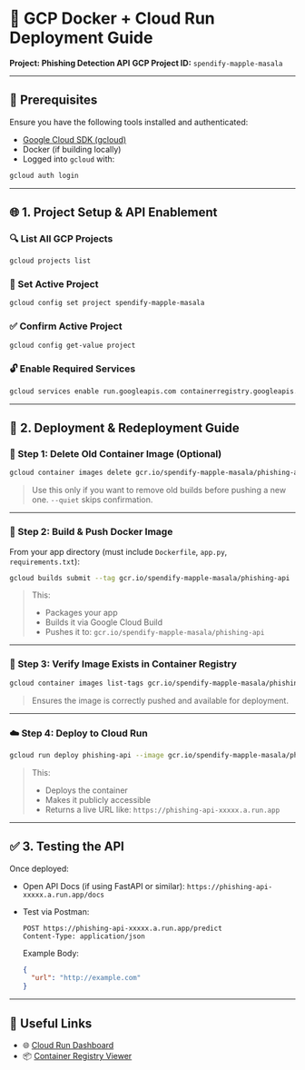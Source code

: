 # 🚀 GCP Docker + Cloud Run Deployment Guide

**Project: Phishing Detection API**
**GCP Project ID:** `spendify-mapple-masala`

---

## 📌 Prerequisites

Ensure you have the following tools installed and authenticated:

* [Google Cloud SDK (gcloud)](https://cloud.google.com/sdk/docs/install)
* Docker (if building locally)
* Logged into `gcloud` with:

```bash
gcloud auth login
```

---

## 🌐 1. Project Setup & API Enablement

### 🔍 List All GCP Projects

```bash
gcloud projects list
```

### 🔄 Set Active Project

```bash
gcloud config set project spendify-mapple-masala
```

### ✅ Confirm Active Project

```bash
gcloud config get-value project
```

### 🔓 Enable Required Services

```bash
gcloud services enable run.googleapis.com containerregistry.googleapis.com
```

---

## 📄 2. Deployment & Redeployment Guide

### 🧹 Step 1: Delete Old Container Image (Optional)

```bash
gcloud container images delete gcr.io/spendify-mapple-masala/phishing-api --quiet
```

> Use this only if you want to remove old builds before pushing a new one.
> `--quiet` skips confirmation.

---

### 🔁 Step 2: Build & Push Docker Image

From your app directory (must include `Dockerfile`, `app.py`, `requirements.txt`):

```bash
gcloud builds submit --tag gcr.io/spendify-mapple-masala/phishing-api
```

> This:
>
> * Packages your app
> * Builds it via Google Cloud Build
> * Pushes it to: `gcr.io/spendify-mapple-masala/phishing-api`

---

### 🔎 Step 3: Verify Image Exists in Container Registry

```bash
gcloud container images list-tags gcr.io/spendify-mapple-masala/phishing-api
```

> Ensures the image is correctly pushed and available for deployment.

---

### ☁️ Step 4: Deploy to Cloud Run

```bash
gcloud run deploy phishing-api --image gcr.io/spendify-mapple-masala/phishing-api --platform managed --region us-central1 --allow-unauthenticated
```

> This:
>
> * Deploys the container
> * Makes it publicly accessible
> * Returns a live URL like:
>   `https://phishing-api-xxxxx.a.run.app`

---

## ✅ 3. Testing the API

Once deployed:

* Open API Docs (if using FastAPI or similar):
  `https://phishing-api-xxxxx.a.run.app/docs`

* Test via Postman:

  ```http
  POST https://phishing-api-xxxxx.a.run.app/predict
  Content-Type: application/json
  ```

  Example Body:

  ```json
  {
    "url": "http://example.com"
  }
  ```

---

## 🔗 Useful Links

* 🌐 [Cloud Run Dashboard](https://console.cloud.google.com/run?inv=1&invt=Ab0wYg&project=spendify-mapple-masala)
* 📦 [Container Registry Viewer](https://console.cloud.google.com/gcr/images/spendify-mapple-masala)
